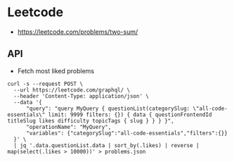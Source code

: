 # Leetcode

- <https://leetcode.com/problems/two-sum/>

## API

- Fetch most liked problems

```shell
curl -s --request POST \
  --url https://leetcode.com/graphql/ \
  --header 'Content-Type: application/json' \
  --data '{
      "query": "query MyQuery { questionList(categorySlug: \"all-code-essentials\" limit: 9999 filters: {}) { data { questionFrontendId titleSlug likes difficulty topicTags { slug } } } }",
      "operationName": "MyQuery",
      "variables": {"categorySlug":"all-code-essentials","filters":{}}
  }' \
  | jq '.data.questionList.data | sort_by(.likes) | reverse | map(select(.likes > 10000))' > problems.json
```
